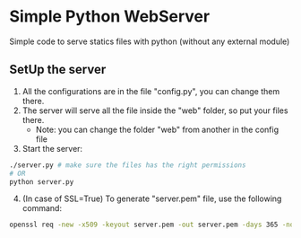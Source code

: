 # Simple Python WebServer
Simple code to serve statics files with python (without any external module)

## SetUp the server
1. All the configurations are in the file "config.py", you can change them there.
2. The server will serve all the file inside the "web" folder, so put your files there.
	- Note: you can change the folder "web" from another in the config file
3. Start the server:
```bash
./server.py # make sure the files has the right permissions
# OR
python server.py
```
4. (In case of SSL=True) To generate "server.pem" file, use the following command:
```bash
openssl req -new -x509 -keyout server.pem -out server.pem -days 365 -nodes
```
